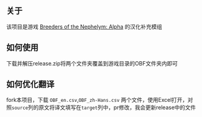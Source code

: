 ## 关于

该项目是游戏 [Breeders of the Nephelym: Alpha](https://store.steampowered.com/app/1161770/Breeders_of_the_Nephelym_Alpha/) 的汉化补充模组

## 如何使用

下载并解压release.zip将两个文件夹覆盖到游戏目录的OBF文件夹内即可

## 如何优化翻译

fork本项目，下载 `OBF_en.csv`,`OBF_zh-Hans.csv` 两个文件，使用Excel打开，对照`source`列的原文将译文填写在`target`列中，pr修改，我会更新release中的文件

